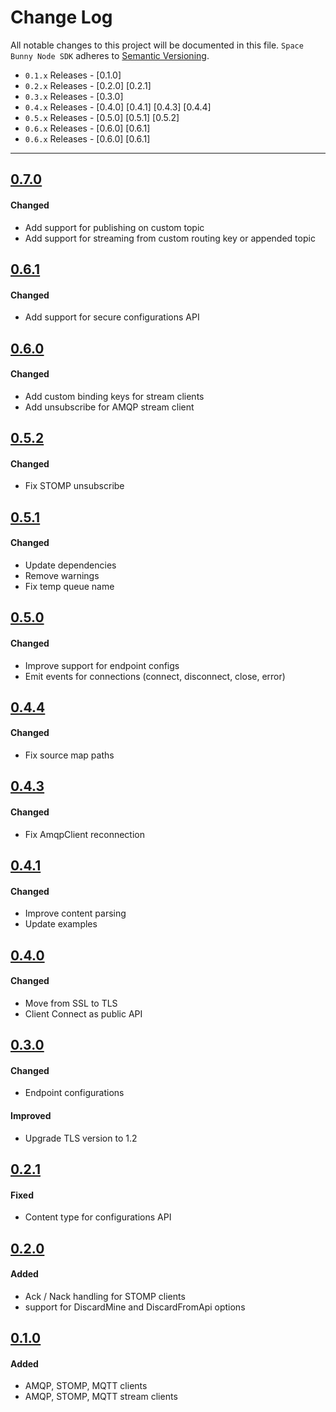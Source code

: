 # Change Log
All notable changes to this project will be documented in this file.
`Space Bunny Node SDK` adheres to [Semantic Versioning](http://semver.org/).

- `0.1.x` Releases - [0.1.0]
- `0.2.x` Releases - [0.2.0] [0.2.1]
- `0.3.x` Releases - [0.3.0]
- `0.4.x` Releases - [0.4.0] [0.4.1] [0.4.3] [0.4.4]
- `0.5.x` Releases - [0.5.0] [0.5.1] [0.5.2]
- `0.6.x` Releases - [0.6.0] [0.6.1]
- `0.6.x` Releases - [0.6.0] [0.6.1]

---

## [0.7.0](https://github.com/space-bunny/node-sdk/releases/tag/v0.7.0)

#### Changed

- Add support for publishing on custom topic
- Add support for streaming from custom routing key or appended topic

## [0.6.1](https://github.com/space-bunny/node-sdk/releases/tag/v0.6.1)

#### Changed

- Add support for secure configurations API

## [0.6.0](https://github.com/space-bunny/node-sdk/releases/tag/v0.6.0)

#### Changed

- Add custom binding keys for stream clients
- Add unsubscribe for AMQP stream client

## [0.5.2](https://github.com/space-bunny/node-sdk/releases/tag/v0.5.2)

#### Changed

- Fix STOMP unsubscribe

## [0.5.1](https://github.com/space-bunny/node-sdk/releases/tag/v0.5.1)

#### Changed

- Update dependencies
- Remove warnings
- Fix temp queue name

## [0.5.0](https://github.com/space-bunny/node-sdk/releases/tag/v0.5.0)

#### Changed

- Improve support for endpoint configs
- Emit events for connections (connect, disconnect, close, error)

## [0.4.4](https://github.com/space-bunny/node-sdk/releases/tag/v0.4.4)

#### Changed

- Fix source map paths

## [0.4.3](https://github.com/space-bunny/node-sdk/releases/tag/v0.4.3)

#### Changed

- Fix AmqpClient reconnection

## [0.4.1](https://github.com/space-bunny/node-sdk/releases/tag/v0.4.1)

#### Changed

- Improve content parsing
- Update examples

## [0.4.0](https://github.com/space-bunny/node-sdk/releases/tag/v0.4.0)

#### Changed

- Move from SSL to TLS
- Client Connect as public API

## [0.3.0](https://github.com/space-bunny/node-sdk/releases/tag/v0.3.0)

#### Changed

- Endpoint configurations

#### Improved

- Upgrade TLS version to 1.2

## [0.2.1](https://github.com/space-bunny/node-sdk/releases/tag/v0.2.1)

#### Fixed

- Content type for configurations API

## [0.2.0](https://github.com/space-bunny/node-sdk/releases/tag/v0.2.0)

#### Added  

- Ack / Nack handling for STOMP clients
- support for DiscardMine and DiscardFromApi options

## [0.1.0](https://github.com/space-bunny/node-sdk/releases/tag/v0.1.0)

#### Added  
- AMQP, STOMP, MQTT clients
- AMQP, STOMP, MQTT stream clients
